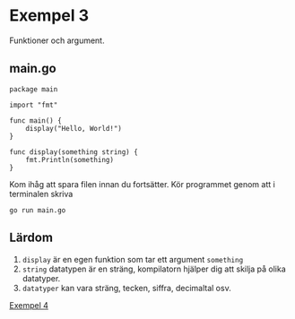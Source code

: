 # Exempel 3

Funktioner och argument.

## main.go

	package main

	import "fmt"

	func main() {
		display("Hello, World!")
	}

	func display(something string) {
		fmt.Println(something)
	}

Kom ihåg att spara filen innan du fortsätter. Kör programmet genom att i terminalen skriva

	go run main.go

## Lärdom

1. `display` är en egen funktion som tar ett argument `something`
1. `string` datatypen är en sträng, kompilatorn hjälper dig att skilja på olika datatyper.
1. `datatyper` kan vara sträng, tecken, siffra, decimaltal osv.

[Exempel 4](../exempel4/README.md#exempel-4)
